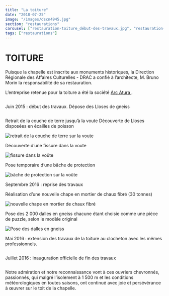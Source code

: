 ```yaml
---
title: "La toiture"
date: "2018-07-25"
image: "/images/dscn4945.jpg"
section: "restaurations"
carousel: ["restauration-toiture_début-des-travaux.jpg", "restauration-toiture_retrait-de-la-couche-de-terre.jpg", "restauration-toiture_fissure-dans-la-voute.jpg", "restauration-toiture_bache-de-protection-sur-la-voute.jpg", "restauration-toiture_nouvelle-chape-en-mortier-de-chaux-fibré.jpg", "restauration-toiture_pose-des-dalles-en-gneiss.jpg", "CLOCHETON-16-mini.jpg", "dsc05410-jpg-mini.jpg"]
tags: ["restaurations"]
---
```


# TOITURE

Puisque la chapelle est inscrite aux monuments historiques, la Direction Régionale des Affaires Culturelles - DRAC a confié à l’architecte, M. Bruno Morin la responsabilité de sa restauration.

L’entreprise retenue pour la toiture a été la société
<a href="http://arc-atura-restaurationdubaticatalan.blogspot.fr/" >
Arc Atura
</a>.
 
<img
  alt
  src="/images/restauration-toiture_début-des-travaux.jpg"
  class="article-img-small" />

Juin 2015 : début des travaux. Dépose des Lloses de gneiss

<img
  alt
  src="/images/restauration-toiture_debut-des-travaux.jpg"
  class="article-img-small"
/>

Retrait de la couche de terre jusqu’à la voute Découverte de Lloses disposées en écailles de poisson

<img
  alt="retrait de la couche de terre sur la voute"
  src="/images/restauration-toiture_retrait-de-la-couche-de-terre.jpg"
  class="article-img-small"
/>

Découverte d’une fissure dans la voute

<img
  alt="fissure dans la voûte"
  src="/images/restauration-toiture_fissure-dans-la-voute.jpg"
  class="article-img-small"
/>

Pose temporaire d’une bâche de protection

<img
  alt="bâche de protection sur la voûte"
  src="/images/restauration-toiture_bache-de-protection-sur-la-voute.jpg"
  class="article-img-small"
/>

Septembre 2016 : reprise des travaux

Réalisation d’une nouvelle chape en mortier de chaux fibré (30 tonnes)

<img
  alt="nouvelle chape en mortier de chaux fibré"
  src="/images/restauration-toiture_nouvelle-chape-en-mortier-de-chaux-fibré.jpg"
  class="article-img-small"
/>

Pose des 2 000 dalles en gneiss chacune étant choisie comme une pièce de puzzle, selon le modèle original

<img
  alt="Pose des dalles en gneiss"
  src="/images/restauration-toiture_pose-des-dalles-en-gneiss.jpg"
  class="article-img-small"
/>

Mai 2016 : extension des travaux de la toiture au clocheton avec les mêmes professionnels.

<img
  alt
  src="/images/CLOCHETON-16-mini.jpg"
  class="article-img-small"
/>

Juillet 2016 : inauguration officielle de fin des travaux

<img
  alt
  src="/images/dsc05410-jpg-mini.jpg"
  class="article-img-small"
/>

Notre admiration et notre reconnaissance vont à ces ouvriers chevronnés, passionnés, qui malgré l’isolement à 1 500 m et les conditions météorologiques en toutes saisons, ont continué avec joie et persévérance à œuvrer sur le toit de la chapelle.
